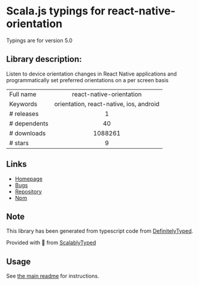 
# Scala.js typings for react-native-orientation

Typings are for version 5.0

## Library description:
Listen to device orientation changes in React Native applications and programmatically set preferred orientations on a per screen basis

|                    |                 |
| ------------------ | :-------------: |
| Full name          | react-native-orientation |
| Keywords           | orientation, react-native, ios, android |
| # releases         | 1 |
| # dependents       | 40 |
| # downloads        | 1088261 |
| # stars            | 9 |

## Links
- [Homepage](https://github.com/yamill/react-native-orientation#readme)
- [Bugs](https://github.com/yamill/react-native-orientation/issues)
- [Repository](https://github.com/yamill/react-native-orientation)
- [Npm](https://www.npmjs.com/package/react-native-orientation)
    


## Note
This library has been generated from typescript code from [DefinitelyTyped](https://definitelytyped.org).

Provided with :purple_heart: from [ScalablyTyped](https://github.com/oyvindberg/ScalablyTyped)

## Usage
See [the main readme](../../readme.md) for instructions.



